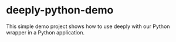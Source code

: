 # deeply-python-demo
This simple demo project shows how to use deeply with our Python wrapper in a Python application. 
